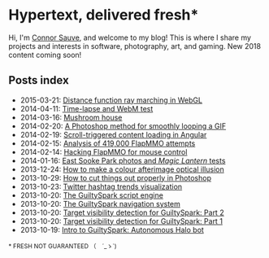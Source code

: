 # Hypertext, delivered fresh*
Hi, I'm [Connor Sauve](/about), and welcome to my blog! This is where I share my projects and interests in software, photography, art, and gaming. New 2018 content coming soon!

## Posts index

* <time>2015-03-21:</time> [Distance function ray marching in WebGL](/posts/2015-03-21-distance-function-ray-marching-webgl)
* <time>2014-04-11:</time> [Time-lapse and WebM test](/posts/2014-04-11-time-lapse-and-webm-test)
* <time>2014-03-16:</time> [Mushroom house](/posts/2014-03-16-mushroom-house)
* <time>2014-02-20:</time> [A Photoshop method for smoothly looping a GIF](/posts/2014-02-20-photoshop-smoothly-looping-gif-tutorial)
* <time>2014-02-19:</time> [Scroll-triggered content loading in Angular](/posts/2014-02-19-loading-posts-as-you-scroll-to-them)
* <time>2014-02-15:</time> [Analysis of 419,000 FlapMMO attempts](/posts/2014-02-15-analysis-flapmmo-attempts)
* <time>2014-02-14:</time> [Hacking FlapMMO for mouse control](/posts/2014-02-14-hacking-flapmmo-mouse-control)
* <time>2014-01-16:</time> [East Sooke Park photos and _Magic Lantern_ tests](/posts/2014-01-16-east-sooke-park-photos-magic-lantern-tests)
* <time>2013-12-24:</time> [How to make a colour afterimage optical illusion](/posts/2013-12-24-colour-afterimage-optical-illusion-tutorial)
* <time>2013-10-29:</time> [How to cut things out properly in Photoshop](/posts/2013-10-29-cutting-things-out)
* <time>2013-10-23:</time> [Twitter hashtag trends visualization](/posts/2013-10-23-twitter-hashtag-trends-visualization)
* <time>2013-10-20:</time> [The GuiltySpark script engine](/posts/2013-10-20-guiltyspark-scripting)
* <time>2013-10-20:</time> [The GuiltySpark navigation system](/posts/2013-10-20-guiltyspark-navigation)
* <time>2013-10-20:</time> [Target visibility detection for GuiltySpark: Part 2](/posts/2013-10-20-guiltyspark-visibility-detection-part-2)
* <time>2013-10-20:</time> [Target visibility detection for GuiltySpark: Part 1](/posts/2013-10-20-guiltyspark-visibility-detection-part-1)
* <time>2013-10-19:</time> [Intro to GuiltySpark: Autonomous Halo bot](/posts/2013-10-19-guiltyspark)

<small>* FRESH NOT GUARANTEED （　´_ゝ`)</small>